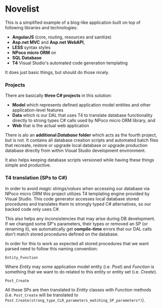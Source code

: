 # Novelist

This is a simplified example of a blog-like application built on top of following libraries and technologies:

- **AngularJS** (core, routing, resources and sanitize)
- **Asp.net MVC** and **Asp.net WebAPI**,
- **LESS** syntax styles
- **NPoco micro ORM** on
- **SQL Database**
- **T4** Visual Studio's automated code generation templating

It does just basic things, but should do those nicely.

### Projects

There are basically **three C# projects** in this solution:

- **Model** which represents defined application model entities and other application-level features
- **Data** which is our DAL that uses T4 to translate database functionality directly to strong types C# calls used by NPoco micro ORM library, and
- **Web** that is the actual web application

There is alo an **additional *Database* folder** which acts as the fourth project, but is not. It contains all database creation scripts and automated batch files that recreate, restore or upgrade local database or upgrade production database directly from within Visual Studio development environment.

It also helps keeping database scripts versioned while having these things simple and productive.

### T4 translation (SPs to C#)

In order to avoid *magic strings/values* when accessing our database via NPoco micro ORM this project utilizes T4 templating engine provided by Visual Studio. This code generator accesses local database stored procedures and translates them to strongly typed C# alternatives, so our backed code only uses C#.

This also helps any inconsistencies that may arise during DB development. If we changed some SP's parameters, their types or removed an SP (or renaming it), we automatically get **compile-time** errors that our DAL calls don't match stored procedures defined on the database.

In order for this to work as expected all stored procedures that we want parsed need to follow this naming convention:
```
Entity_Function
```

Where *Entity* may some application model entity (i.e. *Post*) and *Function* is something that we want to do related to this entity or entity set (i.e. *Create*).
```
Post_Create
```

All these SPs are then translated to *Entity* classes with *Function* methods (i.e. `Post_Create` will be translated to `Post.Create(strong_type_CLR_parameters_matching_SP_parameters*)`).